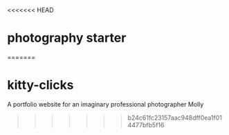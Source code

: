 <<<<<<< HEAD
# photography starter
=======
# kitty-clicks
A portfolio website for an imaginary professional photographer Molly
>>>>>>> b24c61fc23157aac948dff0ea1f014477bfb5f16
